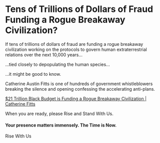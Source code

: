 # Tens of Trillions of Dollars of Fraud Funding a Rogue Breakaway Civilization?

If tens of trillions of dollars of fraud are funding a rogue breakaway civilization working on the protocols to govern human extraterrestrial relations over the next 10,000 years...

...tied closely to depopulating the human species... 

...it might be good to know.  

Catherine Austin Fitts is one of hundreds of government whistleblowers  
breaking the silence and opening confessing the accelerating anti-plans.  

[$21 Trillion Black Budget is Funding a Rogue Breakaway Civilization | Catherine Fitts](https://youtu.be/piDqTbBwWRM?si=B_K9YLK1HTfxm_Uo)  

When you are ready, please Rise and Stand With Us. 
#### **Your presence matters immensely. The Time is Now.**

<a class='kindful-donate-btn' id='kindful-donate-btn-991b40b3-0f60-41fb-9679-b2faa8482284'>Rise With Us</a>
<script src='https://lionsberg-bloom.kindful.com/embeds/991b40b3-0f60-41fb-9679-b2faa8482284/init.js?type=button' data-embed-id='991b40b3-0f60-41fb-9679-b2faa8482284' data-lookup-type='jquery-selector' data-lookup-value='#kindful-donate-btn-991b40b3-0f60-41fb-9679-b2faa8482284'></script>  
